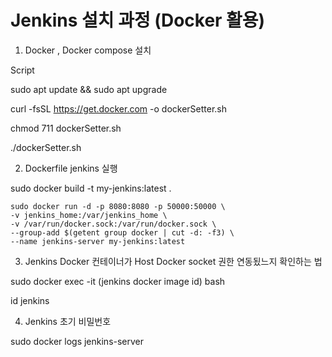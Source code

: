 # Jenkins 설치 과정 (Docker 활용)


1. Docker , Docker compose 설치

Script

sudo apt update && sudo apt upgrade

curl -fsSL https://get.docker.com -o dockerSetter.sh

chmod 711 dockerSetter.sh

./dockerSetter.sh

2. Dockerfile jenkins 실행

sudo docker build -t my-jenkins:latest .

```
sudo docker run -d -p 8080:8080 -p 50000:50000 \
-v jenkins_home:/var/jenkins_home \
-v /var/run/docker.sock:/var/run/docker.sock \
--group-add $(getent group docker | cut -d: -f3) \
--name jenkins-server my-jenkins:latest
```

3. Jenkins Docker 컨테이너가 Host Docker socket 권한 연동됬느지 확인하는 법

sudo docker exec -it (jenkins docker image id) bash

id jenkins

4. Jenkins 초기 비밀번호 

sudo docker logs jenkins-server